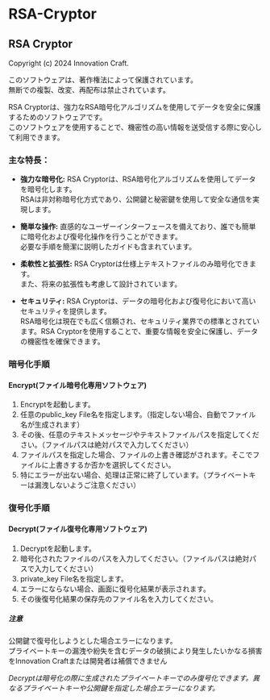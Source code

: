 # RSA-Cryptor
## RSA Cryptor

Copyright (c) 2024 Innovation Craft.

このソフトウェアは、著作権法によって保護されています。<br>無断での複製、改変、再配布は禁止されています。

RSA Cryptorは、強力なRSA暗号化アルゴリズムを使用してデータを安全に保護するためのソフトウェアです。<br>このソフトウェアを使用することで、機密性の高い情報を送受信する際に安心して利用できます。

### 主な特長：

- **強力な暗号化:** RSA Cryptorは、RSA暗号化アルゴリズムを使用してデータを暗号化します。<br>RSAは非対称暗号化方式であり、公開鍵と秘密鍵を使用して安全な通信を実現します。
  
- **簡単な操作:** 直感的なユーザーインターフェースを備えており、誰でも簡単に暗号化および復号化操作を行うことができます。<br>必要な手順を簡潔に説明したガイドも含まれています。

- **柔軟性と拡張性:** RSA Cryptorは仕様上テキストファイルのみ暗号化できます。<br>また、将来の拡張性も考慮して設計されています。

- **セキュリティ:** RSA Cryptorは、データの暗号化および復号化において高いセキュリティを提供します。<br>RSA暗号化は現在でも広く信頼され、セキュリティ業界での標準とされています。RSA Cryptorを使用することで、重要な情報を安全に保護し、データの機密性を確保できます。

### 暗号化手順

#### Encrypt(ファイル暗号化専用ソフトウェア)

1. Encryptを起動します。
2. 任意のpublic_key File名を指定します。（指定しない場合、自動でファイル名が生成されます）
3. その後、任意のテキストメッセージやテキストファイルパスを指定してください。（ファイルパスは絶対パスで入力してください）
4. ファイルパスを指定した場合、ファイルの上書き確認がされます。そこでファイルに上書きするか否かを選択してください。
5. 特にエラーが出ない場合、処理は正常に終了しています。（プライベートキーは漏洩しないようご注意ください）

### 復号化手順

#### Decrypt(ファイル復号化専用ソフトウェア)

1. Decryptを起動します。
2. 暗号化されたファイルのパスを入力してください。（ファイルパスは絶対パスで入力してください）
3. private_key File名を指定します。
4. エラーにならない場合、画面に復号化結果が表示されます。
5. その後復号化結果の保存先のファイル名を入力してください。

##### 注意
公開鍵で復号化しようとした場合エラーになります。<br>
プライベートキーの漏洩や紛失を含むデータの破損により発生したいかなる損害をInnovation Craftまたは開発者は補償できません

*Decryptは暗号化の際に生成されたプライベートキーでのみ復号化できます。異なるプライベートキーや公開鍵を指定した場合エラーになります。*
